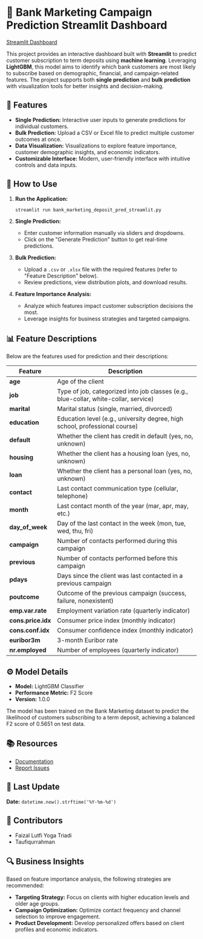# 🏦 Bank Marketing Campaign Prediction Streamlit Dashboard
[Streamlit Dashboard](https://bank-marketing-campaign-prediction.streamlit.app/)

This project provides an interactive dashboard built with **Streamlit** to predict customer subscription to term deposits using **machine learning**. Leveraging **LightGBM**, this model aims to identify which bank customers are most likely to subscribe based on demographic, financial, and campaign-related features. The project supports both **single prediction** and **bulk prediction** with visualization tools for better insights and decision-making.

## 📌 Features

- **Single Prediction:** Interactive user inputs to generate predictions for individual customers.
- **Bulk Prediction:** Upload a CSV or Excel file to predict multiple customer outcomes at once.
- **Data Visualization:** Visualizations to explore feature importance, customer demographic insights, and economic indicators.
- **Customizable Interface:** Modern, user-friendly interface with intuitive controls and data inputs.
  
## 🚀 How to Use

1. **Run the Application:**
   ```bash
   streamlit run bank_marketing_deposit_pred_streamlit.py
   ```

2. **Single Prediction:**
   - Enter customer information manually via sliders and dropdowns.
   - Click on the "Generate Prediction" button to get real-time predictions.

3. **Bulk Prediction:**
   - Upload a `.csv` or `.xlsx` file with the required features (refer to "Feature Description" below).
   - Review predictions, view distribution plots, and download results.

4. **Feature Importance Analysis:**
   - Analyze which features impact customer subscription decisions the most.
   - Leverage insights for business strategies and targeted campaigns.

## 📊 Feature Descriptions

Below are the features used for prediction and their descriptions:

| Feature             | Description                                                                                       |
|---------------------|---------------------------------------------------------------------------------------------------|
| **age**             | Age of the client                                                                                 |
| **job**             | Type of job, categorized into job classes (e.g., blue-collar, white-collar, service)             |
| **marital**         | Marital status (single, married, divorced)                                                        |
| **education**       | Education level (e.g., university degree, high school, professional course)                       |
| **default**         | Whether the client has credit in default (yes, no, unknown)                                       |
| **housing**         | Whether the client has a housing loan (yes, no, unknown)                                          |
| **loan**            | Whether the client has a personal loan (yes, no, unknown)                                         |
| **contact**         | Last contact communication type (cellular, telephone)                                             |
| **month**           | Last contact month of the year (mar, apr, may, etc.)                                              |
| **day_of_week**     | Day of the last contact in the week (mon, tue, wed, thu, fri)                                     |
| **campaign**        | Number of contacts performed during this campaign                                                 |
| **previous**        | Number of contacts performed before this campaign                                                 |
| **pdays**           | Days since the client was last contacted in a previous campaign                                   |
| **poutcome**        | Outcome of the previous campaign (success, failure, nonexistent)                                  |
| **emp.var.rate**    | Employment variation rate (quarterly indicator)                                                   |
| **cons.price.idx**  | Consumer price index (monthly indicator)                                                          |
| **cons.conf.idx**   | Consumer confidence index (monthly indicator)                                                     |
| **euribor3m**       | 3-month Euribor rate                                                                              |
| **nr.employed**     | Number of employees (quarterly indicator)                                                         |


## ⚙️ Model Details

- **Model:** LightGBM Classifier
- **Performance Metric:** F2 Score
- **Version:** 1.0.0

The model has been trained on the Bank Marketing dataset to predict the likelihood of customers subscribing to a term deposit, achieving a balanced F2 score of 0.5651 on test data.

## 📚 Resources

- [Documentation](https://github.com/ABCDullahh/Purwadhika-Final-Project-Bank-Marketing-Campaign)
- [Report Issues](mailto:faizal2jz@gmail.com)

## 📅 Last Update

**Date:** `datetime.now().strftime('%Y-%m-%d')`

## 👥 Contributors

- Faizal Lutfi Yoga Triadi
- Taufiqurrahman

## 🔍 Business Insights

Based on feature importance analysis, the following strategies are recommended:
- **Targeting Strategy:** Focus on clients with higher education levels and older age groups.
- **Campaign Optimization:** Optimize contact frequency and channel selection to improve engagement.
- **Product Development:** Develop personalized offers based on client profiles and economic indicators.
